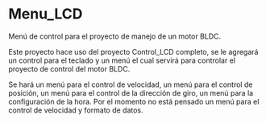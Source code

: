 # Menu_LCD
Menú de control para el proyecto de manejo de un motor BLDC.

Este proyecto hace uso del proyecto Control_LCD completo, se le agregará un control para el teclado y un menú el cual servirá para controlar el proyecto de control del motor BLDC.

Se hará un menú para el control de velocidad, un menú para el control de posición, un menú para el control de la dirección de giro, un menú para la configuración de la hora. Por el momento no está pensado un menú para el control de velocidad y formato de datos.
